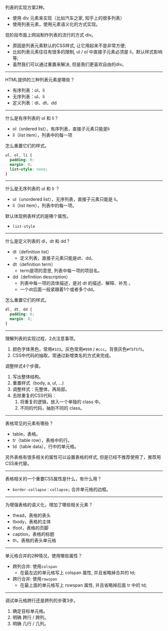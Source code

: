 列表的实现方案2种。

- 使用 div 元素来实现（比如汽车之家, 知乎上的很多列表）
- 使用列表元素，使用元素语义化的方式实现。

现阶段市面上网站制作列表的流行的方式 div。

- 原因是列表元素默认的CSS样式, 让它用起来不是非常方便; 
- 比如列表元素往往有很多的限制, ul / ol 中直接子元素必须是 li，默认样式影响等; 
- 虽然我们可以通过重置来解决, 但是我们更喜欢自由的div。

------

HTML提供的三种列表元素是哪些？

- 有序列表：ol、li 
- 无序列表：ul、li 
- 定义列表：dl、dt、dd

------

什么是有序列表的 ol 和 li？

- ol（ordered list），有序列表，直接子元素只能是li
- li（list item），列表中的每一项

怎么重置它们的样式。

```css
ul, ol, li {
  padding: 0;
  margin: 0;
  list-style: none;
}
```

------

什么是无序列表的 ul 和 li ？

- ul（unordered list），无序列表，直接子元素只能是 li。
- li（list item），列表中的每一项。

默认体现例表样式的是哪个属性。

- `list-style`

------

什么是定义列表的 dl，dt 和 dd？

- dl（definition list） 
	- 定义列表，直接子元素只能是dt、dd。
- dt（definition term） 
	- term是项的意思, 列表中每一项的项目名。
- dd（definition description） 
	- 列表中每一项的具体描述，是对 dt 的描述、解释、补充 。
	- 一个dt后面一般紧跟着1个或者多个dd。

怎么重置它们的样式。

```css
dl, dt, dd {
  padding: 0;
  margin: 0;
}
```

------

理解列表的实现过程，2点注意事项。

1. 颜色字体黑色，常用`#333`。灰色常用`#999` / `#ccc`。背景灰色`#f5f5f5`。
2. CSS中代码的抽取，常通过新增类名的方式来完成。

调整样式4个步骤。

1. 写出整体结构。
2. 重置样式（body, a, ul, ...)
3. 调整样式：先整体，再局部。
4. 去除重复的CSS代码：
   1. 将重复的逻辑，放入一个单独的 class 中。
   2. 不同的代码，抽到不同的 class。

------

表格常见的元素有哪些？

- table，表格。
- tr（table row），表格中的行。
- td（table data），行中的单元格。

另外表格有很多相关的属性可以设置表格的样式, 但是已经不推荐使用了，推荐用CSS来代替。

------

表格相关的一个重要CSS属性是什么，有什么用？

- `border-collapse：collapse;` 合并单元格的边框。

------

为增强表格的语义化，增加了哪些相关元素？

- thead，表格的表头
- tbody，表格的主体
- tfoot，表格的页脚
- caption，表格的标题
- th，表格的表头单元格

------

单元格合并的2种情况，使用哪些属性？

- 跨列合并: 使用`colspan`
	- 在最左边的单元格写上 colspan 属性, 并且省略掉合并的 td;
- 跨行合并: 使用`rowspan`
	- 在最上面的单元格写上 rowspan 属性, 并且省略掉后面 tr 中的 td;

------

调试单元格跨行还是跨列的步骤3步。

1. 确定目标单元格。
2. 明确 跨行 / 跨列。
3. 明确 几行 / 几列。